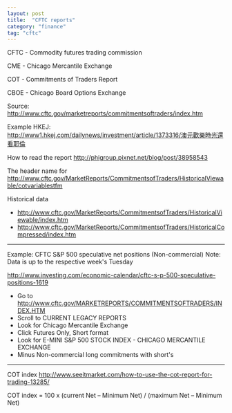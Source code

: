 ```yaml
---
layout: post
title:  "CFTC reports"
category: "finance"
tag: "cftc"
---
```


CFTC - Commodity futures trading commission

CME - Chicago Mercantile Exchange

COT - Commitments of Traders Report

CBOE - Chicago Board Options Exchange

Source:
http://www.cftc.gov/marketreports/commitmentsoftraders/index.htm

Example HKEJ:
http://www1.hkej.com/dailynews/investment/article/1373316/澳元歡樂時光還看耶倫

How to read the report
http://phigroup.pixnet.net/blog/post/38958543


The header name for 
http://www.cftc.gov/MarketReports/CommitmentsofTraders/HistoricalViewable/cotvariablestfm

Historical data
- http://www.cftc.gov/MarketReports/CommitmentsofTraders/HistoricalViewable/index.htm
- http://www.cftc.gov/MarketReports/CommitmentsofTraders/HistoricalCompressed/index.htm

---

Example:
CFTC S&P 500 speculative net positions (Non-commercial)
Note: Data is up to the respective week's Tuesday

http://www.investing.com/economic-calendar/cftc-s-p-500-speculative-positions-1619
- Go to <http://www.cftc.gov/MARKETREPORTS/COMMITMENTSOFTRADERS/INDEX.HTM>
- Scroll to CURRENT LEGACY REPORTS
- Look for Chicago Mercantile Exchange
- Click Futures Only, Short format
- Look for E-MINI S&P 500 STOCK INDEX - CHICAGO MERCANTILE EXCHANGE
- Minus Non-commercial long commitments with short's

---

COT index
http://www.seeitmarket.com/how-to-use-the-cot-report-for-trading-13285/

COT index = 100 x (current Net – Minimum Net) / (maximum Net – Minimum Net)
